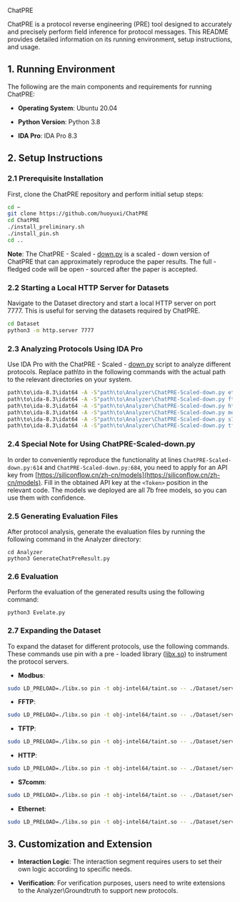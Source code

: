 ChatPRE

ChatPRE is a protocol reverse engineering (PRE) tool designed to accurately and precisely perform field inference for protocol messages. This README provides detailed information on its running environment, setup instructions, and usage.

## 1. Running Environment

The following are the main components and requirements for running ChatPRE:

- **Operating System**: Ubuntu 20.04

- **Python Version**: Python 3.8

- **IDA Pro**: IDA Pro 8.3

## 2. Setup Instructions

### 2.1 Prerequisite Installation

First, clone the ChatPRE repository and perform initial setup steps:

```bash
cd ~
git clone https://github.com/huoyuxi/ChatPRE
cd ChatPRE
./install_preliminary.sh
./install_pin.sh
cd ..
```

**Note**: The ChatPRE - Scaled - [down.py](http://down.py/) is a scaled - down version of ChatPRE that can approximately reproduce the paper results. The full - fledged code will be open - sourced after the paper is accepted.

### 2.2 Starting a Local HTTP Server for Datasets

Navigate to the Dataset directory and start a local HTTP server on port 7777. This is useful for serving the datasets required by ChatPRE.

```bash
cd Dataset
python3 -m http.server 7777
```

### 2.3 Analyzing Protocols Using IDA Pro

Use IDA Pro with the ChatPRE - Scaled - [down.py](http://down.py/) script to analyze different protocols. Replace path\to in the following commands with the actual path to the relevant directories on your system.

```bash
path\to\ida-8.3\idat64 -A -S"path\to\Analyzer\ChatPRE-Scaled-down.py ethernet 0" path\to\Dataset\server\OpENer
path\to\ida-8.3\idat64 -A -S"path\to\Analyzer\ChatPRE-Scaled-down.py ftp 2" path\to\Dataset\server\fftp
path\to\ida-8.3\idat64 -A -S"path\to\Analyzer\ChatPRE-Scaled-down.py http 0" path\to\Dataset\server\miniweb
path\to\ida-8.3\idat64 -A -S"path\to\Analyzer\ChatPRE-Scaled-down.py modbus 1" path\to\Dataset\server\tcpmodbus
path\to\ida-8.3\idat64 -A -S"path\to\Analyzer\ChatPRE-Scaled-down.py s7comm 2"  path\to\Dataset\server\libsnap7.so
path\to\ida-8.3\idat64 -A -S"path\to\Analyzer\ChatPRE-Scaled-down.py tftp 0" path\to\Dataset\server\in.tftpd
```

### 2.4 Special Note for Using ChatPRE-Scaled-down.py

In order to conveniently reproduce the functionality at lines `ChatPRE-Scaled-down.py:614` and `ChatPRE-Scaled-down.py:684`, you need to apply for an API key from [https://siliconflow.cn/zh-cn/models](https://siliconflow.cn/zh-cn/models). Fill in the obtained API key at the `<Token>` position in the relevant code. The models we deployed are all 7b free models, so you can use them with confidence.


### 2.5 Generating Evaluation Files

After protocol analysis, generate the evaluation files by running the following command in the Analyzer directory:

```
cd Analyzer
python3 GenerateChatPreResult.py
```

### 2.6 Evaluation

Perform the evaluation of the generated results using the following command:

```
python3 Evelate.py
```

### 2.7 Expanding the Dataset

To expand the dataset for different protocols, use the following commands. These commands use pin with a pre - loaded library ([libx.so](http://libx.so/)) to instrument the protocol servers.

- **Modbus**:

```bash
sudo LD_PRELOAD=./libx.so pin -t obj-intel64/taint.so -- ./Dataset/server/tcpmodbus
```

- **FFTP**:

```bash
sudo LD_PRELOAD=./libx.so pin -t obj-intel64/taint.so -- ./Dataset/server/fftp ./Dataset/server/fftp.conf
```

- **TFTP**:

```bash
sudo LD_PRELOAD=./libx.so pin -t obj-intel64/taint.so -- ./Dataset/server/tftpd -l -p -s ./Dataset/server
```

- **HTTP**:

```bash
sudo LD_PRELOAD=./libx.so pin -t obj-intel64/taint.so -- ./Dataset/server/miniweb
```

- **S7comm**:

```bash
sudo LD_PRELOAD=./libx.so pin -t obj-intel64/taint.so -- ./Dataset/server/S7comm
```

- **Ethernet**:

```bash
sudo LD_PRELOAD=./libx.so pin -t obj-intel64/taint.so -- ./Dataset/server/OpENer eth0
```
## 3. Customization and Extension

- **Interaction Logic**: The interaction segment requires users to set their own logic according to specific needs.

- **Verification**: For verification purposes, users need to write extensions to the Analyzer\Groundtruth to support new protocols.